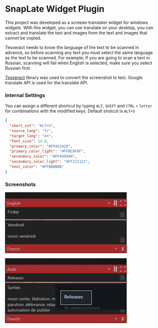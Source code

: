 # SnapLate Widget Plugin

This project was developed as a screean translater widget for windows widgets. With this widget, you can use translate on your desktop, you can extract and translate the text and images from the text and images that cannot be copied.

Tesseract needs to know the language of the text to be scanned in advance, so before scanning any text you must select the same language as the text to be scanned. 
For example; If you are going to scan a text in Russian, scanning will fail when English is selected, make sure you select Russian first.

[Tesseract](https://github.com/tesseract-ocr/tesseract) library was used to convert the screenshot to text. Google translate API is used for the translate API.

### Internal Settings

You can assign a different shortcut by typing `ALT`, `SHIFT` and `CTRL` `+` `letter` for combinations with the modified keys. Default shotcut is `ALT+S`

```json
{
  "short_cut": "ALT+S",
  "source_lang": "fr",
  "target_lang": "en",
  "font_size": 14.0,
  "primary_color": "#FFA52A2A",
  "primary_color_light": "#FFBC8F8F",
  "secondary_color": "#FF999999",
  "secondary_color_light": "#FF212121",
  "text_color": "#FFBBBBBB"
}
```

### Screenshots

![SnapLate](https://raw.githubusercontent.com/emretulek/SnapLate/refs/heads/master/sc_snaplate/snaplate_1.jpg)


![SnapLate_screenshot](https://raw.githubusercontent.com/emretulek/SnapLate/refs/heads/master/sc_snaplate/snaplate_2.jpg)

